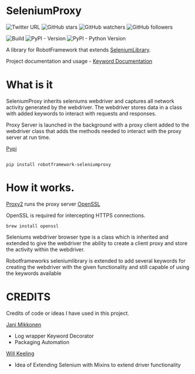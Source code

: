 # SeleniumProxy

![Twitter URL](https://img.shields.io/twitter/url?style=social&url=https%3A%2F%2Ftwitter.com%2Fteaglebuilt)
![GitHub stars](https://img.shields.io/github/stars/teaglebuilt/robotframework-seleniumproxy?style=social)
![GitHub watchers](https://img.shields.io/github/watchers/teaglebuilt/robotframework-seleniumproxy?style=social)
![GitHub followers](https://img.shields.io/github/followers/teaglebuilt?style=social)

![Build](https://github.com/teaglebuilt/robotframework-seleniumproxy/workflows/Python%20package/badge.svg)
![PyPI - Version](https://img.shields.io/pypi/v/robotframework-seleniumproxy)
![PyPI - Python Version](https://img.shields.io/pypi/pyversions/robotframework-seleniumproxy)

A library for RobotFramework that extends [SeleniumLibrary](https://github.com/robotframework/SeleniumLibrary).

Project documentation and usage - [Keyword Documentation](https://teaglebuilt.github.io/robotframework-seleniumproxy/)

# What is it

SeleniumProxy inherits seleniums webdriver and captures all network activity generated by the webdriver. The webdriver stores data in a class with added keywords to interact with requests and responses.

Proxy Server is launched in the background with a proxy client added to the webdriver class that adds the methods needed to interact with the proxy server at run time.

[Pypi](https://pypi.org/project/robotframework-seleniumproxy/0.0.2/)

```

pip install robotframework-seleniumproxy

```

# How it works.

[Proxy2](https://github.com/inaz2/proxy2) runs the proxy server
[OpenSSL](https://github.com/inaz2/proxy2)

OpenSSL is required for intercepting HTTPS connections.

```
brew install openssl
```

Seleniums webdriver browser type is a class which is inherited and extended to give the webdriver the ability to create a client proxy and store the activity within the webdriver.

Robotframeworks seleniumlibrary is extended to add several keywords for creating the webdriver with the given functionality and still capable of using the keywords available

# CREDITS

Credits of code or ideas I have used in this project.

[Jani Mikkonen](http://github.com/rasjani)

- Log wrapper Keyword Decorator
- Packaging Automation

[Will Keeling](https://github.com/wkeeling)

- Idea of Extending Selenium with Mixins to extend driver functionality
